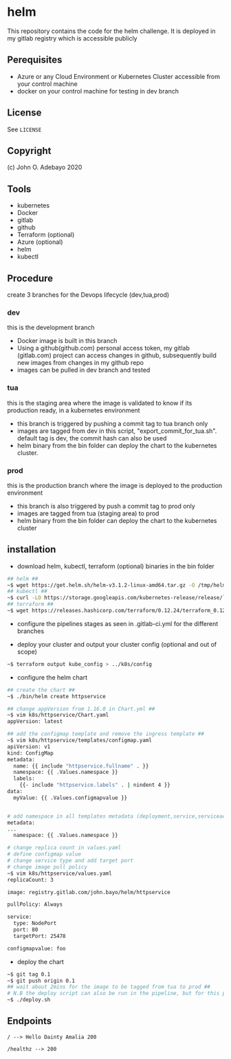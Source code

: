 # helm

This repository contains the code for the helm challenge. It is deployed in my gitlab registry which is accessible publicly

## Perequisites
* Azure or any Cloud Environment or Kubernetes Cluster accessible from your control machine
* docker  on your control machine for testing in dev branch

## License

See `LICENSE`

## Copyright

(c) John O. Adebayo 2020


## Tools

* kubernetes
* Docker
* gitlab
* github
* Terraform (optional)
* Azure (optional)
* helm
* kubectl

## Procedure

create 3 branches for the Devops lifecycle (dev,tua,prod)

### dev
this is the development branch 

* Docker image is built in this branch
* Using a github(github.com) personal access token, my gitlab (gitlab.com) project can access changes in github,  subsequently build new images from changes in my github repo
* images can be pulled in dev branch and tested

### tua
this is the staging area where the image is validated to know if its production ready, in a kubernetes environment

* this branch is triggered by pushing a commit tag to tua branch only
* images are tagged from dev in this script, "export_commit_for_tua.sh". default tag is dev, the commit hash can also be used
* helm binary from the bin folder can deploy the chart to the kubernetes cluster.


### prod
this is the production branch where the image is deployed to the production environment

* this branch is also triggered by push a commit tag to prod only
* images are tagged from tua (staging area) to prod 
* helm binary from the bin folder can deploy the chart to the kubernetes cluster

## installation

* download helm, kubectl, terraform (optional) binaries in the bin folder

``` bash
## helm ##
~$ wget https://get.helm.sh/helm-v3.1.2-linux-amd64.tar.gz -O /tmp/helm-v3.1.2-linux-amd64.tar.gz; tar -zxvf /tmp/helm-v3.1.2-linux-amd64.tar.gz -C /tmp/bin; mv /tmp/bin/linux-amd64/helm bin/; rm -rf bin/linux-amd64/;
## kubectl ##
~$ curl -LO https://storage.googleapis.com/kubernetes-release/release/`curl -s https://storage.googleapis.com/kubernetes-release/release/stable.txt`/bin/linux/amd64/kubectl; chmod +x kubectl;mv kubectl bin/;
## terraform ##
~$ wget https://releases.hashicorp.com/terraform/0.12.24/terraform_0.12.24_linux_amd64.zip -O /tmp/terraform.zip; unzip /tmp/terraform.zip -d bin;
```

* configure the pipelines stages as seen in .gitlab-ci.yml for the different branches

* deploy your cluster and output your cluster config (optional and out of scope)
``` bash
~$ terraform output kube_config > ../k8s/config
```

*  configure the helm chart

``` bash
## create the chart ##
~$ ./bin/helm create httpservice

## change appVersion from 1.16.0 in Chart.yml ##
~$ vim k8s/httpservice/Chart.yaml
appVersion: latest

## add the configmap template and remove the ingress template ##
~$ vim k8s/httpservice/templates/configmap.yaml
apiVersion: v1
kind: ConfigMap
metadata:
  name: {{ include "httpservice.fullname" . }}
  namespace: {{ .Values.namespace }}
  labels:
    {{- include "httpservice.labels" . | nindent 4 }}
data:
  myValue: {{ .Values.configmapvalue }}


# add namespace in all templates metadata (deployment,service,serviceaccount).yaml
metadata:
...
  namespace: {{ .Values.namespace }}

# change replica count in values.yaml
# define configmap value
# change service type and add target port
# change image pull policy
~$ vim k8s/httpservice/values.yaml
replicaCount: 3

image: registry.gitlab.com/john.bayo/helm/httpservice

pullPolicy: Always

service:
  type: NodePort
  port: 80
  targetPort: 25478

configmapvalue: foo
```

* deploy the chart

``` bash
~$ git tag 0.1
~$ git push origin 0.1
## wait about 2mins for the image to be tagged from tua to prod ##
# N.B the deploy script can also be run in the pipeline, but for this project we will trigger from the control host
~$ ./deploy.sh
```

## Endpoints

`/ --> Hello Dainty Amalia 200`

`/healthz --> 200` 